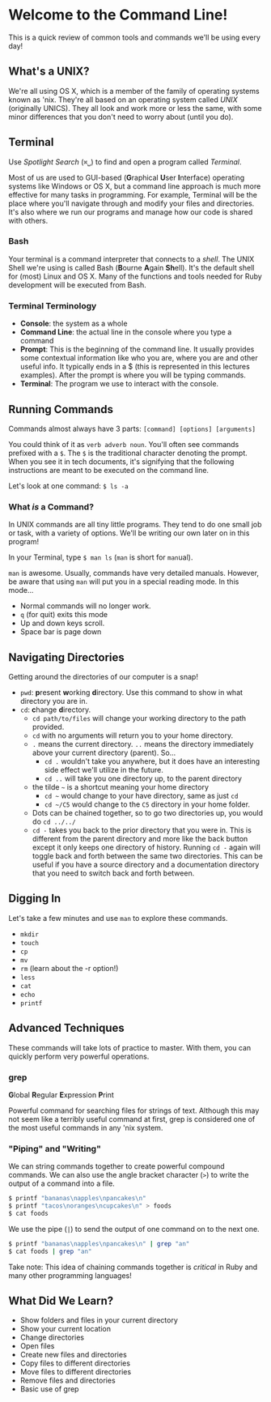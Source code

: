 # Welcome to the Command Line!
This is a quick review of common tools and commands we'll be using every day!

## What's a UNIX?
We're all using OS X, which is a member of the family of operating systems known as 'nix. They're all based on an operating system called *UNIX* (originally UNICS). They all look and work more or less the same, with some minor differences that you don't need to worry about (until you do).

## Terminal
Use _Spotlight Search_ (`⌘␣`) to find and open a program called _Terminal_.

Most of us are used to GUI-based (**G**raphical **U**ser **I**nterface) operating systems like Windows or OS X, but a command line approach is much more effective for many tasks in programming. For example, Terminal will be the place where you'll navigate through and modify your files and directories. It's also where we run our programs and manage how our code is shared with others.

### Bash
Your terminal is a command interpreter that connects to  a _shell_. The UNIX Shell we're using is called Bash (**B**ourne **A**gain **Sh**ell). It's the default shell for (most) Linux and OS X. Many of the functions and tools needed for Ruby development will be executed from Bash.

### Terminal Terminology
- **Console**: the system as a whole
- **Command Line**: the actual line in the console where you type a command
- **Prompt**: This is the beginning of the command line. It usually provides some contextual information like who you are, where you are and other useful info. It typically ends in a $ (this is represented in this lectures examples). After the prompt is where you will be typing commands.
- **Terminal**: The program we use to interact with the console.

## Running Commands
Commands almost always have 3 parts: `[command] [options] [arguments]`

You could think of it as `verb adverb noun`. You'll often see commands prefixed with a `$`. The `$` is the traditional character denoting the prompt. When you see it in tech documents, it's signifying that the following instructions are meant to be executed on the command line.

Let's look at one command: `$ ls -a`

### What *is* a Command?
In UNIX commands are all tiny little programs. They tend to do one small job or task, with a variety of options. We'll be writing our own later on in this program!

In your Terminal, type `$ man ls` (`man` is short for `man`ual).

`man` is awesome. Usually, commands have very detailed manuals. However, be aware that using `man` will put you in a special reading mode. In this mode...

- Normal commands will no longer work.
- `q` (for quit) exits this mode
- Up and down keys scroll.
- Space bar is page down

## Navigating Directories
Getting around the directories of our computer is a snap!
- `pwd`: **p**resent **w**orking **d**irectory. Use this command to show in what directory you are in.
- `cd`: **c**hange **d**irectory.
    + `cd path/to/files` will change your working directory to the path provided.
    + `cd` with no arguments will return you to your home directory.
    + `.` means the current directory. `..` means the directory immediately above your current directory (parent). So...
        * `cd .` wouldn't take you anywhere, but it does have an interesting side effect we'll utilize in the future.
        * `cd ..` will take you one directory up, to the parent directory
    + the tilde `~` is a shortcut meaning your home directory
        * `cd ~` would change to your have directory, same as just `cd`
        * `cd ~/C5` would change to the `C5` directory in your home folder.
    + Dots can be chained together, so to go two directories up, you would do `cd ../../`
    + `cd -` takes you back to the prior directory that you were in. This is different from the parent directory and more like the back button except it only keeps one directory of history. Running `cd -` again will toggle back and forth between the same two directories. This can be useful if you have a source directory and a documentation directory that you need to switch back and forth between.

## Digging In
Let's take a few minutes and use `man` to explore these commands.

- `mkdir`
- `touch`
- `cp`
- `mv`
- `rm` (learn about the -r option!)
- `less`
- `cat`
- `echo`
- `printf`

## Advanced Techniques
These commands will take lots of practice to master. With them, you can quickly perform very powerful operations.

### grep

**G**lobal **R**egular **E**xpression **P**rint

Powerful command for searching files for strings of text. Although this may not seem like a terribly useful command at first, grep is considered one of the most useful commands in any 'nix system.

### "Piping" and "Writing"
We can string commands together to create powerful compound commands. We can also use the angle bracket character (`>`) to write the output of a command into a file.

```bash
$ printf "bananas\napples\npancakes\n"
$ printf "tacos\noranges\ncupcakes\n" > foods
$ cat foods
```

We use the pipe (`|`) to send the output of one command on to the next one. 

```bash
$ printf "bananas\napples\npancakes\n" | grep "an"
$ cat foods | grep "an"
```

Take note: This idea of chaining commands together is _critical_ in Ruby and many other programming languages!

## What Did We Learn?
* Show folders and files in your current directory
* Show your current location
* Change directories
* Open files
* Create new files and directories
* Copy files to different directories
* Move files to different directories
* Remove files and directories
* Basic use of grep
